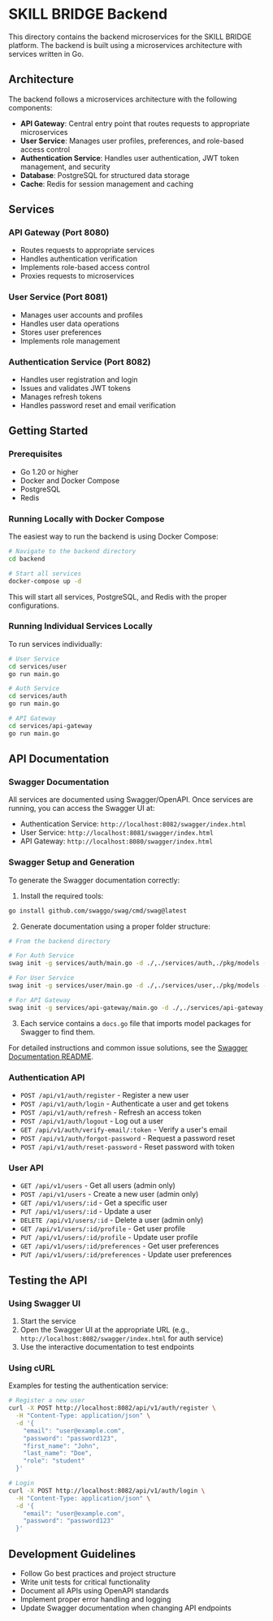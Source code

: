 # SKILL BRIDGE Backend

This directory contains the backend microservices for the SKILL BRIDGE platform. The backend is built using a microservices architecture with services written in Go.

## Architecture

The backend follows a microservices architecture with the following components:

- **API Gateway**: Central entry point that routes requests to appropriate microservices
- **User Service**: Manages user profiles, preferences, and role-based access control
- **Authentication Service**: Handles user authentication, JWT token management, and security
- **Database**: PostgreSQL for structured data storage
- **Cache**: Redis for session management and caching

## Services

### API Gateway (Port 8080)
- Routes requests to appropriate services
- Handles authentication verification
- Implements role-based access control
- Proxies requests to microservices

### User Service (Port 8081)
- Manages user accounts and profiles
- Handles user data operations
- Stores user preferences
- Implements role management

### Authentication Service (Port 8082)
- Handles user registration and login
- Issues and validates JWT tokens
- Manages refresh tokens
- Handles password reset and email verification

## Getting Started

### Prerequisites

- Go 1.20 or higher
- Docker and Docker Compose
- PostgreSQL
- Redis

### Running Locally with Docker Compose

The easiest way to run the backend is using Docker Compose:

```bash
# Navigate to the backend directory
cd backend

# Start all services
docker-compose up -d
```

This will start all services, PostgreSQL, and Redis with the proper configurations.

### Running Individual Services Locally

To run services individually:

```bash
# User Service
cd services/user
go run main.go

# Auth Service
cd services/auth
go run main.go

# API Gateway
cd services/api-gateway
go run main.go
```

## API Documentation

### Swagger Documentation

All services are documented using Swagger/OpenAPI. Once services are running, you can access the Swagger UI at:

- Authentication Service: `http://localhost:8082/swagger/index.html`
- User Service: `http://localhost:8081/swagger/index.html`
- API Gateway: `http://localhost:8080/swagger/index.html`

### Swagger Setup and Generation

To generate the Swagger documentation correctly:

1. Install the required tools:
```bash
go install github.com/swaggo/swag/cmd/swag@latest
```

2. Generate documentation using a proper folder structure:
```bash
# From the backend directory

# For Auth Service
swag init -g services/auth/main.go -d ./,./services/auth,./pkg/models -o docs --parseDependency

# For User Service
swag init -g services/user/main.go -d ./,./services/user,./pkg/models -o docs --parseDependency 

# For API Gateway
swag init -g services/api-gateway/main.go -d ./,./services/api-gateway,./pkg/models -o docs --parseDependency
```

3. Each service contains a `docs.go` file that imports model packages for Swagger to find them.

For detailed instructions and common issue solutions, see the [Swagger Documentation README](./docs/README.md).

### Authentication API

- `POST /api/v1/auth/register` - Register a new user
- `POST /api/v1/auth/login` - Authenticate a user and get tokens
- `POST /api/v1/auth/refresh` - Refresh an access token
- `POST /api/v1/auth/logout` - Log out a user
- `GET /api/v1/auth/verify-email/:token` - Verify a user's email
- `POST /api/v1/auth/forgot-password` - Request a password reset
- `POST /api/v1/auth/reset-password` - Reset password with token

### User API

- `GET /api/v1/users` - Get all users (admin only)
- `POST /api/v1/users` - Create a new user (admin only)
- `GET /api/v1/users/:id` - Get a specific user
- `PUT /api/v1/users/:id` - Update a user
- `DELETE /api/v1/users/:id` - Delete a user (admin only)
- `GET /api/v1/users/:id/profile` - Get user profile
- `PUT /api/v1/users/:id/profile` - Update user profile
- `GET /api/v1/users/:id/preferences` - Get user preferences
- `PUT /api/v1/users/:id/preferences` - Update user preferences

## Testing the API

### Using Swagger UI

1. Start the service
2. Open the Swagger UI at the appropriate URL (e.g., `http://localhost:8082/swagger/index.html` for auth service)
3. Use the interactive documentation to test endpoints

### Using cURL

Examples for testing the authentication service:

```bash
# Register a new user
curl -X POST http://localhost:8082/api/v1/auth/register \
  -H "Content-Type: application/json" \
  -d '{
    "email": "user@example.com",
    "password": "password123",
    "first_name": "John",
    "last_name": "Doe",
    "role": "student"
  }'

# Login
curl -X POST http://localhost:8082/api/v1/auth/login \
  -H "Content-Type: application/json" \
  -d '{
    "email": "user@example.com",
    "password": "password123"
  }'
```

## Development Guidelines

- Follow Go best practices and project structure
- Write unit tests for critical functionality
- Document all APIs using OpenAPI standards
- Implement proper error handling and logging
- Update Swagger documentation when changing API endpoints
